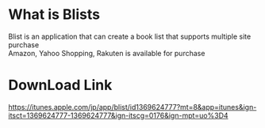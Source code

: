 # What is Blists
Blist is an application that can create a book list that supports multiple site purchase  
Amazon, Yahoo Shopping, Rakuten is available for purchase

# DownLoad Link
https://itunes.apple.com/jp/app/blist/id1369624777?mt=8&app=itunes&ign-itsct=1369624777-1369624777&ign-itscg=0176&ign-mpt=uo%3D4
